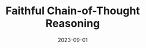 ---
title: "Faithful Chain-of-Thought Reasoning"
collection: publications
permalink: /publications/faithful-cot
date: 2023-09-01
venue: 'to appear in AACL'
paperurl: 'https://arxiv.org/abs/2301.13379'
citation: 'Qing Lyu*, <b>Shreya Havaldar</b>*, Adam Stein*, Li Zhang, Delip Rao, Eric Wong, Marianna Apidianaki, & Chris Callison-Burch (2023)'
award: '| 🏆 Area Chair Award (Interpretability and Analysis of Models for NLP) 🏆'

---